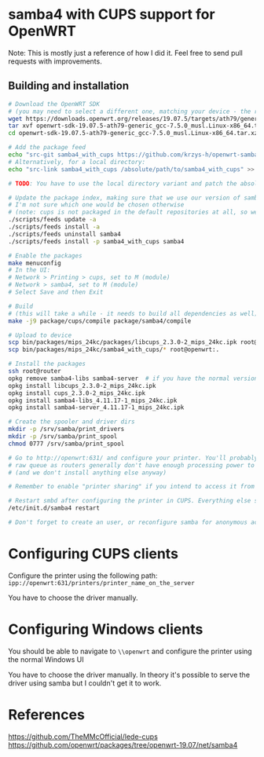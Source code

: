# samba4 with CUPS support for OpenWRT
Note: This is mostly just a reference of how I did it. Feel free to send pull requests with improvements.

## Building and installation
```sh
# Download the OpenWRT SDK
# (you may need to select a different one, matching your device - the remaining steps are the same for all of them)
wget https://downloads.openwrt.org/releases/19.07.5/targets/ath79/generic/openwrt-sdk-19.07.5-ath79-generic_gcc-7.5.0_musl.Linux-x86_64.tar.xz
tar xvf openwrt-sdk-19.07.5-ath79-generic_gcc-7.5.0_musl.Linux-x86_64.tar.xz
cd openwrt-sdk-19.07.5-ath79-generic_gcc-7.5.0_musl.Linux-x86_64.tar.xz

# Add the package feed
echo "src-git samba4_with_cups https://github.com/krzys-h/openwrt-samba4_with_cups.git" >> feeds.conf.default
# Alternatively, for a local directory:
echo "src-link samba4_with_cups /absolute/path/to/samba4_with_cups" >> feeds.conf.default

# TODO: You have to use the local directory variant and patch the absolute path to python3 makefile in samba4/Makefile ... i can't get the path to work otherwise due to symlinks...

# Update the package index, making sure that we use our version of samba4 rather than the builtin one
# I'm not sure which one would be chosen otherwise
# (note: cups is not packaged in the default repositories at all, so we don't have to worry about it)
./scripts/feeds update -a
./scripts/feeds install -a
./scripts/feeds uninstall samba4
./scripts/feeds install -p samba4_with_cups samba4

# Enable the packages
make menuconfig
# In the UI:
# Network > Printing > cups, set to M (module)
# Network > samba4, set to M (module)
# Select Save and then Exit

# Build
# (this will take a while - it needs to build all dependencies as well)
make -j9 package/cups/compile package/samba4/compile

# Upload to device
scp bin/packages/mips_24kc/packages/libcups_2.3.0-2_mips_24kc.ipk root@openwrt:.
scp bin/packages/mips_24kc/samba4_with_cups/* root@openwrt:.

# Install the packages
ssh root@router
opkg remove samba4-libs samba4-server  # if you have the normal version already installed
opkg install libcups_2.3.0-2_mips_24kc.ipk
opkg install cups_2.3.0-2_mips_24kc.ipk
opkg install samba4-libs_4.11.17-1_mips_24kc.ipk
opkg install samba4-server_4.11.17-1_mips_24kc.ipk

# Create the spooler and driver dirs
mkdir -p /srv/samba/print_drivers
mkdir -p /srv/samba/print_spool
chmod 0777 /srv/samba/print_spool

# Go to http://openwrt:631/ and configure your printer. You'll probably want to use the default
# raw queue as routers generally don't have enough processing power to render jobs
# (and we don't install anything else anyway)

# Remember to enable "printer sharing" if you intend to access it from CUPS clients

# Restart smbd after configuring the printer in CUPS. Everything else should be already set up.
/etc/init.d/samba4 restart

# Don't forget to create an user, or reconfigure samba for anonymous access!
```

# Configuring CUPS clients
Configure the printer using the following path: `ipp://openwrt:631/printers/printer_name_on_the_server`

You have to choose the driver manually.

# Configuring Windows clients
You should be able to navigate to `\\openwrt` and configure the printer using the normal Windows UI

You have to choose the driver manually. In theory it's possible to serve the driver using samba but I couldn't get it to work.

# References
https://github.com/TheMMcOfficial/lede-cups
https://github.com/openwrt/packages/tree/openwrt-19.07/net/samba4
